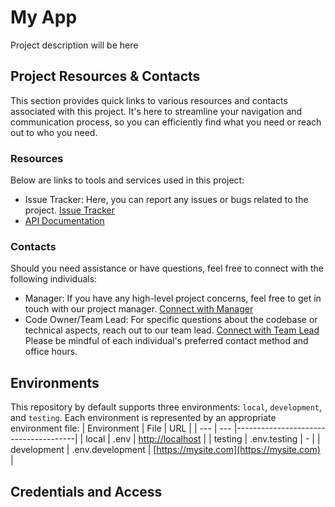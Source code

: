 # My App

Project description will be here

## Project Resources & Contacts
This section provides quick links to various resources and contacts associated
with this project. It's here to streamline your navigation and communication
process, so you can efficiently find what you need or reach out to who you need.

### Resources
Below are links to tools and services used in this project:
- Issue Tracker: Here, you can report any issues or bugs related to the project. [Issue Tracker](:issue_tracker_link)
- [API Documentation](https://mysite.com)

### Contacts
Should you need assistance or have questions, feel free to connect with the following individuals:
- Manager: If you have any high-level project concerns, feel free to get in touch with our project manager. [Connect with Manager](manager@mail.com)
- Code Owner/Team Lead: For specific questions about the codebase or technical aspects, reach out to our team lead. [Connect with Team Lead](:team_lead_link)
Please be mindful of each individual's preferred contact method and office hours.

## Environments
This repository by default supports three environments: `local`, `development`,
and `testing`. Each environment is represented by an appropriate environment file:
| Environment | File | URL                                  |
| --- | --- |--------------------------------------|
| local | .env | [http://localhost](http://localhost) |
| testing | .env.testing | -                                    |
| development | .env.development | [https://mysite.com](https://mysite.com)               |

## Credentials and Access
